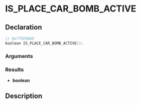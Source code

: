 # IS_PLACE_CAR_BOMB_ACTIVE

## Declaration
```cpp
// 0x775F6665
boolean IS_PLACE_CAR_BOMB_ACTIVE();
```

### Arguments

### Results
- **boolean**

## Description
